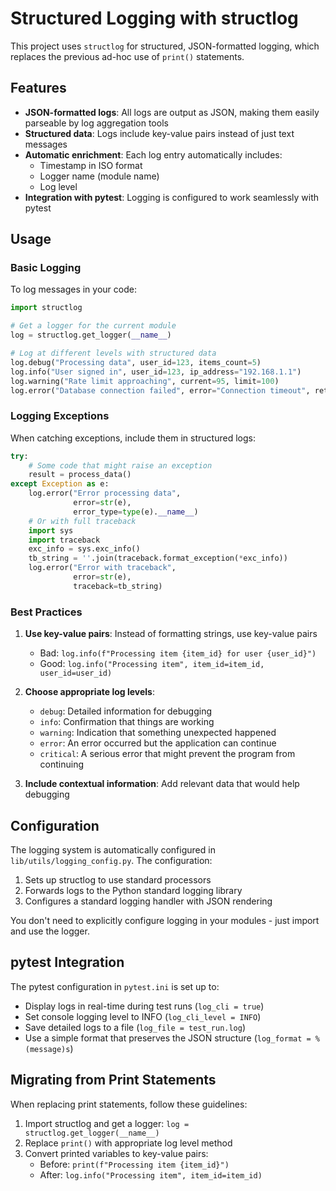 # Structured Logging with structlog

This project uses `structlog` for structured, JSON-formatted logging, which replaces the previous ad-hoc use of `print()` statements.

## Features

- **JSON-formatted logs**: All logs are output as JSON, making them easily parseable by log aggregation tools
- **Structured data**: Logs include key-value pairs instead of just text messages
- **Automatic enrichment**: Each log entry automatically includes:
  - Timestamp in ISO format
  - Logger name (module name)
  - Log level
- **Integration with pytest**: Logging is configured to work seamlessly with pytest

## Usage

### Basic Logging

To log messages in your code:

```python
import structlog

# Get a logger for the current module
log = structlog.get_logger(__name__)

# Log at different levels with structured data
log.debug("Processing data", user_id=123, items_count=5)
log.info("User signed in", user_id=123, ip_address="192.168.1.1")
log.warning("Rate limit approaching", current=95, limit=100)
log.error("Database connection failed", error="Connection timeout", retries=3)
```

### Logging Exceptions

When catching exceptions, include them in structured logs:

```python
try:
    # Some code that might raise an exception
    result = process_data()
except Exception as e:
    log.error("Error processing data", 
              error=str(e),
              error_type=type(e).__name__)
    # Or with full traceback
    import sys
    import traceback
    exc_info = sys.exc_info()
    tb_string = ''.join(traceback.format_exception(*exc_info))
    log.error("Error with traceback", 
              error=str(e),
              traceback=tb_string)
```

### Best Practices

1. **Use key-value pairs**: Instead of formatting strings, use key-value pairs
   - Bad: `log.info(f"Processing item {item_id} for user {user_id}")`
   - Good: `log.info("Processing item", item_id=item_id, user_id=user_id)`

2. **Choose appropriate log levels**:
   - `debug`: Detailed information for debugging
   - `info`: Confirmation that things are working
   - `warning`: Indication that something unexpected happened
   - `error`: An error occurred but the application can continue
   - `critical`: A serious error that might prevent the program from continuing

3. **Include contextual information**: Add relevant data that would help debugging

## Configuration

The logging system is automatically configured in `lib/utils/logging_config.py`. The configuration:

1. Sets up structlog to use standard processors
2. Forwards logs to the Python standard logging library
3. Configures a standard logging handler with JSON rendering

You don't need to explicitly configure logging in your modules - just import and use the logger.

## pytest Integration

The pytest configuration in `pytest.ini` is set up to:

- Display logs in real-time during test runs (`log_cli = true`)
- Set console logging level to INFO (`log_cli_level = INFO`)
- Save detailed logs to a file (`log_file = test_run.log`)
- Use a simple format that preserves the JSON structure (`log_format = %(message)s`)

## Migrating from Print Statements

When replacing print statements, follow these guidelines:

1. Import structlog and get a logger: `log = structlog.get_logger(__name__)`
2. Replace `print()` with appropriate log level method
3. Convert printed variables to key-value pairs:
   - Before: `print(f"Processing item {item_id}")`
   - After: `log.info("Processing item", item_id=item_id)` 